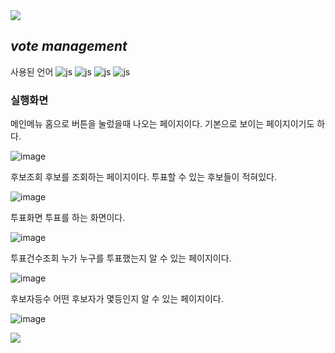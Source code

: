 <img src="https://capsule-render.vercel.app/api?type=waving&color=BDBDC8&height=120&width=100%&section=header" />

## *vote management*


사용된 언어
![js](https://img.shields.io/badge/HTML-239120?style=for-the-badge&logo=html5&logoColor=white)
![js](https://img.shields.io/badge/CSS-239120?&style=for-the-badge&logo=css3&logoColor=white)
![js](https://img.shields.io/badge/JavaScript-F7DF1E?style=for-the-badge&logo=JavaScript&logoColor=white)
![js](https://img.shields.io/badge/Java-ED8B00?style=for-the-badge&logo=openjdk&logoColor=white)




### 실행화면


메인메뉴
홈으로 버튼을 눌렀을때 나오는 페이지이다. 기본으로 보이는 페이지이기도 하다.

![image](https://github.com/user-attachments/assets/a6113158-1dac-441c-805c-47c4ef3d4e91)



후보조회
후보를 조회하는 페이지이다. 투표할 수 있는 후보들이 적혀있다.

![image](https://github.com/user-attachments/assets/66b82b70-5283-4dfb-b0ff-0cf2dc47727e)




투표화면
투표를 하는 화면이다.

![image](https://github.com/user-attachments/assets/6bbc94fb-49be-4c86-b2e5-fe98e39c3530)






투표건수조회
누가 누구를 투표했는지 알 수 있는 페이지이다.

![image](https://github.com/user-attachments/assets/2c75e3c3-995e-49f4-a17b-bbad084c66fe)





후보자등수
어떤 후보자가 몇등인지 알 수 있는 페이지이다.

![image](https://github.com/user-attachments/assets/6804b345-cd2b-461e-9cb2-b673a4c2d4df)




<img src="https://capsule-render.vercel.app/api?type=waving&color=BDBDC8&height=120&width=100%&section=footer" />
